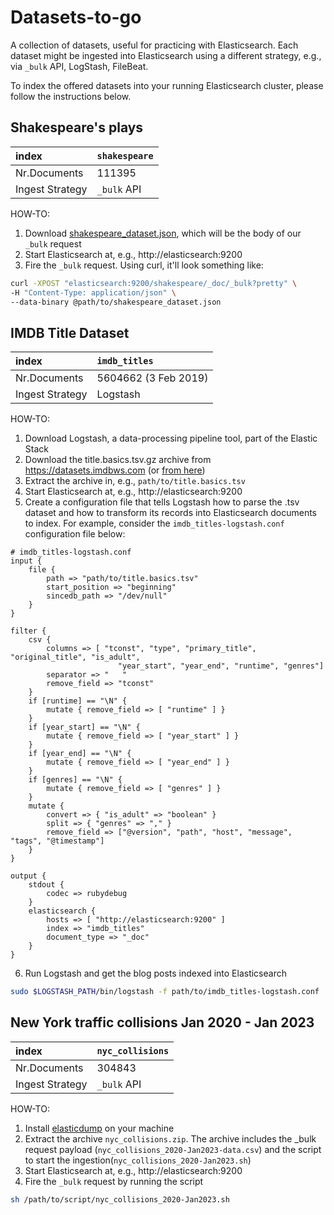 # Datasets-to-go
A collection of datasets, useful for practicing with Elasticsearch. Each dataset might be ingested into Elasticsearch using a different strategy, e.g., via `_bulk` API, LogStash, FileBeat.

To index the offered datasets into your running Elasticsearch cluster, please follow the instructions below.

## Shakespeare's plays
| index | `shakespeare`|
|:--|:---|
| Nr.Documents | 111395 |
| Ingest Strategy | `_bulk` API |

HOW-TO:
1. Download [shakespeare_dataset.json](shakespeare_dataset.json), which will be the body of our `_bulk` request
2. Start Elasticsearch at, e.g., http://elasticsearch:9200
3. Fire the `_bulk` request. Using curl, it'll look something like:

```zsh
curl -XPOST "elasticsearch:9200/shakespeare/_doc/_bulk?pretty" \
-H "Content-Type: application/json" \
--data-binary @path/to/shakespeare_dataset.json
```

## IMDB Title Dataset
| index | `imdb_titles`|
|:--|:---|
| Nr.Documents | 5604662 (3 Feb 2019) |
| Ingest Strategy | Logstash |

HOW-TO:
1. Download Logstash, a data-processing pipeline tool, part of the Elastic Stack
2. Download the title.basics.tsv.gz archive from https://datasets.imdbws.com (or [from here](title.basics.tsv.gz))
3. Extract the archive in, e.g., `path/to/title.basics.tsv`
4. Start Elasticsearch at, e.g., http://elasticsearch:9200
5. Create a configuration file that tells Logstash how to parse the .tsv dataset and how to transform its records into Elasticsearch documents to index. For example, consider the `imdb_titles-logstash.conf` configuration file below:

```
# imdb_titles-logstash.conf
input {
    file {
        path => "path/to/title.basics.tsv"
        start_position => "beginning"
        sincedb_path => "/dev/null"
    }
}

filter {
    csv {
        columns => [ "tconst", "type", "primary_title", "original_title", "is_adult",
                        "year_start", "year_end", "runtime", "genres"]
        separator => "   "
        remove_field => "tconst"
    }
    if [runtime] == "\N" {
        mutate { remove_field => [ "runtime" ] }
    }
    if [year_start] == "\N" {
        mutate { remove_field => [ "year_start" ] }
    }
    if [year_end] == "\N" {
        mutate { remove_field => [ "year_end" ] }
    }
    if [genres] == "\N" {
        mutate { remove_field => [ "genres" ] }
    }
    mutate {
        convert => { "is_adult" => "boolean" }
        split => { "genres" => "," }
        remove_field => ["@version", "path", "host", "message", "tags", "@timestamp"]
    }
}

output {
    stdout {
        codec => rubydebug
    }
    elasticsearch {
        hosts => [ "http://elasticsearch:9200" ]
        index => "imdb_titles"
        document_type => "_doc"
    }
}
```

6. Run Logstash and get the blog posts indexed into Elasticsearch

```bash
sudo $LOGSTASH_PATH/bin/logstash -f path/to/imdb_titles-logstash.conf
```

## New York traffic collisions Jan 2020 - Jan 2023
| index | `nyc_collisions`|
|:--|:---|
| Nr.Documents | 304843 |
| Ingest Strategy | `_bulk` API |

HOW-TO:
1. Install [elasticdump](https://github.com/elasticsearch-dump/elasticsearch-dump#installing) on your machine
2. Extract the archive `nyc_collisions.zip`. The archive includes the _bulk request payload (`nyc_collisions_2020-Jan2023-data.csv`) and the script to start the ingestion(`nyc_collisions_2020-Jan2023.sh`)
3. Start Elasticsearch at, e.g., http://elasticsearch:9200
4. Fire the `_bulk` request by running the script

```zsh
sh /path/to/script/nyc_collisions_2020-Jan2023.sh
```
